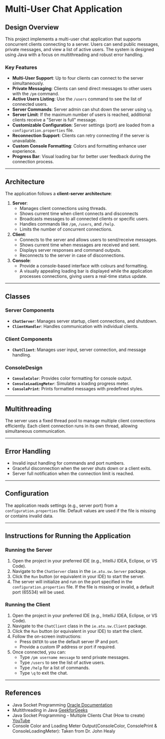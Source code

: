 # **Multi-User Chat Application**

## **Design Overview**
This project implements a multi-user chat application that supports concurrent clients connecting to a server. Users can send public messages, private messages, and view a list of active users. The system is designed using Java with a focus on multithreading and robust error handling.

### **Key Features**
- **Multi-User Support**: Up to four clients can connect to the server simultaneously.
- **Private Messaging**: Clients can send direct messages to other users with the `/pm` command.
- **Active Users Listing**: Use the `/users` command to see the list of connected users.
- **Server Commands**: Server admin can shut down the server using `\q`.
- **Server Limit**: If the maximum number of users is reached, additional clients receive a "Server is full" message.
- **Customizable Configuration**: Server settings (port) are loaded from a `configuration.properties` file.
- **Reconnection Support**: Clients can retry connecting if the server is unavailable.
- **Custom Console Formatting**: Colors and formatting enhance user experience.
- **Progress Bar**: Visual loading bar for better user feedback during the connection process.

---

## **Architecture**
The application follows a **client-server architecture**:
1. **Server**:
   - Manages client connections using threads.
   - Shows current time when client connects and disconnects
   - Broadcasts messages to all connected clients or specific users.
   - Handles commands like `/pm`, `/users`, and `/help`.
   - Limits the number of concurrent connections.
2. **Client**:
   - Connects to the server and allows users to send/receive messages.
   - Shows current time when messages are received and sent.
   - Displays server responses and command outputs.
   - Reconnects to the server in case of disconnections.
3. **Console**: 
   - Provide a console-based interface with colours and formatting.
   - A visually appealing loading bar is displayed while the application processes connections, giving users a real-time status update.

---

## **Classes**
### **Server Components**
- **`ChatServer`**: Manages server startup, client connections, and shutdown.
- **`ClientHandler`**: Handles communication with individual clients.

### **Client Components**
- **`ChatClient`**: Manages user input, server connection, and message handling.

### **ConsoleDesign**
- **`ConsoleColor`**: Provides color formatting for console output.
- **`ConsoleLoadingMeter`**: Simulates a loading progress meter.
- **`ConsolePrint`**: Prints formatted messages with predefined styles.

---

## **Multithreading**
The server uses a fixed thread pool to manage multiple client connections efficiently. Each client connection runs in its own thread, allowing simultaneous communication.

---

## **Error Handling**
- Invalid input handling for commands and port numbers.
- Graceful disconnection when the server shuts down or a client exits.
- Server full notification when the connection limit is reached.

---

## **Configuration**
The application reads settings (e.g., server port) from a `configuration.properties` file. Default values are used if the file is missing or contains invalid data.

---

## **Instructions for Running the Application**
### **Running the Server**
1. Open the project in your preferred IDE (e.g., IntelliJ IDEA, Eclipse, or VS Code).
2. Navigate to the `ChatServer` class in the `ie.atu.sw.Server` package.
3. Click the `Run` button (or equivalent in your IDE) to start the server.
4. The server will initialize and run on the port specified in the `configuration.properties` file. If the file is missing or invalid, a default port (65534) will be used.

### **Running the Client**
1. Open the project in your preferred IDE (e.g., IntelliJ IDEA, Eclipse, or VS Code).
2. Navigate to the `ChatClient` class in the `ie.atu.sw.Client` package.
3. Click the `Run` button (or equivalent in your IDE) to start the client.
4. Follow the on-screen instructions:
   - Press `ENTER` to use the default server IP and port.
   - Provide a custom IP address or port if required.
5. Once connected, you can:
   - Type `/pm username message` to send private messages.
   - Type `/users` to see the list of active users.
   - Type `/help` for a list of commands.
   - Type `\q` to exit the chat.

---

## **References**
- Java Socket Programming [Oracle Documentation](https://docs.oracle.com/javase/tutorial/networking/sockets/index.html)
- Multithreading in Java [GeekforGeeks](https://www.geeksforgeeks.org/multi-threaded-chat-application-set-1/)
- Java Socket Programming - Multiple Clients Chat (How to create) [YouTube](https://www.youtube.com/watch?v=gLfuZrrfKes)
- Console Color and Loading Meter Output(ConsoleColor, ConsolePrint & ConsoleLoadingMeter): Taken from Dr. John Healy